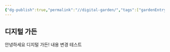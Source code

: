 ```yaml
---
{"dg-publish":true,"permalink":"//digital-garden/","tags":["gardenEntry"]}
---
```


## 디지털 가든

안녕하세요 디지털 가든!
내용 변경 테스트